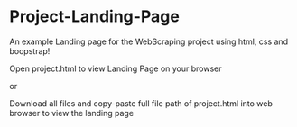 # Project-Landing-Page

An example Landing page for the WebScraping project using html, css and boopstrap!

Open project.html to view Landing Page on your browser

or

Download all files and copy-paste full file path of project.html into web browser to view the landing page
